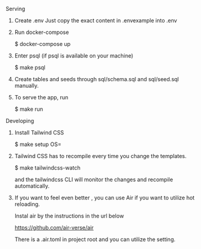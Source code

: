 


Serving

1. Create .env
    Just copy the exact content in .envexample into .env


2. Run docker-compose

    $ docker-compose up 

3. Enter psql (if psql is available on your machine) 

    $ make psql 

4. Create tables and seeds through sql/schema.sql and sql/seed.sql manually.


5. To serve the app, run

    $ make run



Developing

1. Install Tailwind CSS

    $ make setup OS= <your os>


2. Tailwind CSS has to recompile every time you change the templates.

    $ make tailwindcss-watch 

    and the tailwindcss CLI will monitor the changes and recompile automatically.


3. If you want to feel even better , you can use Air if you want to utilize hot reloading.
    
    Instal air by the instructions in the url below
    
    https://github.com/air-verse/air

    There is a .air.toml in project root and you can utilize the setting.


    